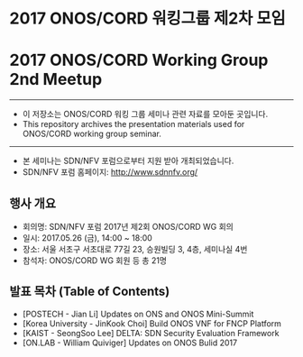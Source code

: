 # 2017 ONOS/CORD 워킹그룹 제2차 모임
# 2017 ONOS/CORD Working Group 2nd Meetup
*****************************************************************

* 이 저장소는 ONOS/CORD 워킹 그룹 세미나 관련 자료를 모아둔 곳입니다.
* This repository archives the presentation materials used for ONOS/CORD working group seminar.

*****************************************************************

* 본 세미나는 SDN/NFV 포럼으로부터 지원 받아 개최되었습니다.
* SDN/NFV 포럼 홈페이지: http://www.sdnnfv.org/

## 행사 개요
* 회의명: SDN/NFV 포럼 2017년 제2회 ONOS/CORD WG 회의
* 일시: 2017.05.26 (금), 14:00 ~ 18:00
* 장소: 서울 서초구 서초대로 77길 23, 승원빌딩 3, 4층, 세미나실 4번
* 참석자: ONOS/CORD WG 회원 등 총 21명

## 발표 목차 (Table of Contents)

* [POSTECH - Jian Li] Updates on ONS and ONOS Mini-Summit
* [Korea University - JinKook Choi] Build ONOS VNF for FNCP Platform
* [KAIST - SeongSoo Lee] DELTA: SDN Security Evaluation Framework
* [ON.LAB - William Quiviger] Updates on ONOS Bulid 2017
